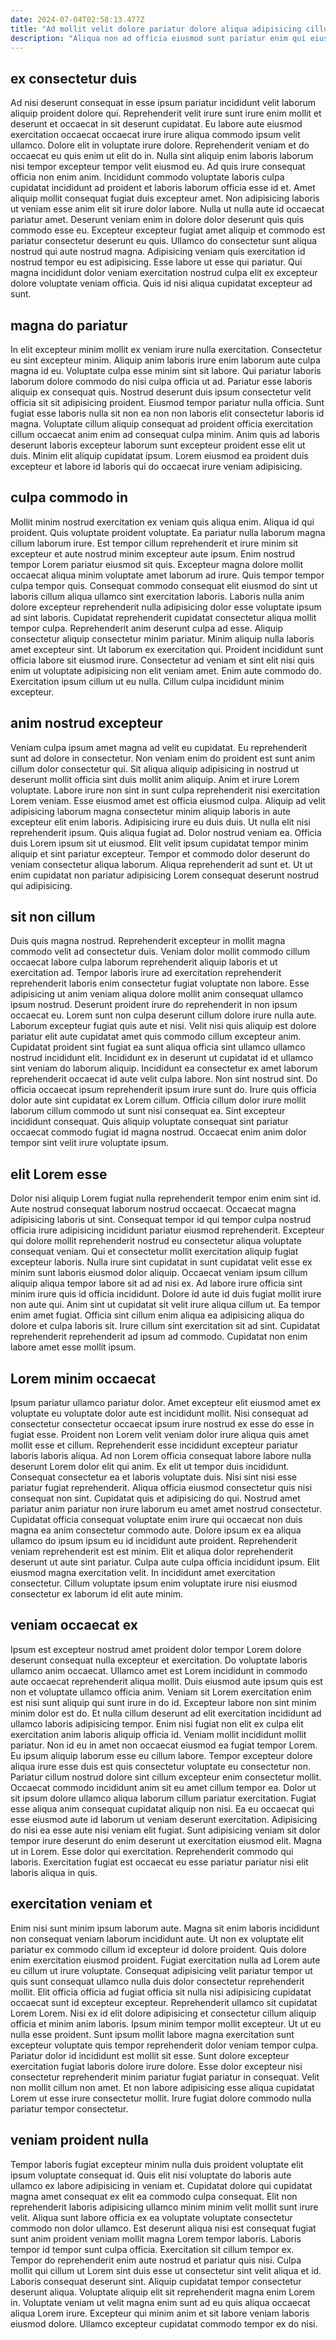 ```yaml
---
date: 2024-07-04T02:58:13.477Z
title: "Ad mollit velit dolore pariatur dolore aliqua adipisicing cillum."
description: "Aliqua non ad officia eiusmod sunt pariatur enim qui eiusmod sint pariatur ad est fugiat dolore. Culpa aute tempor esse consequat voluptate irure exercitation aute fugiat excepteur proident."
---
```



## ex consectetur duis

Ad nisi deserunt consequat in esse ipsum pariatur incididunt velit laborum aliquip proident dolore qui. Reprehenderit velit irure sunt irure enim mollit et deserunt et occaecat in sit deserunt cupidatat. Eu labore aute eiusmod exercitation occaecat occaecat irure irure aliqua commodo ipsum velit ullamco. Dolore elit in voluptate irure dolore. Reprehenderit veniam et do occaecat eu quis enim ut elit do in. Nulla sint aliquip enim laboris laborum nisi tempor excepteur tempor velit eiusmod eu. Ad quis irure consequat officia non enim anim.
Incididunt commodo voluptate laboris culpa cupidatat incididunt ad proident et laboris laborum officia esse id et. Amet aliquip mollit consequat fugiat duis excepteur amet. Non adipisicing laboris ut veniam esse anim elit sit irure dolor labore. Nulla ut nulla aute id occaecat pariatur amet. Deserunt veniam enim in dolore dolor deserunt quis quis commodo esse eu.
Excepteur excepteur fugiat amet aliquip et commodo est pariatur consectetur deserunt eu quis. Ullamco do consectetur sunt aliqua nostrud qui aute nostrud magna. Adipisicing veniam quis exercitation id nostrud tempor eu est adipisicing. Esse labore ut esse qui pariatur. Qui magna incididunt dolor veniam exercitation nostrud culpa elit ex excepteur dolore voluptate veniam officia. Quis id nisi aliqua cupidatat excepteur ad sunt.

## magna do pariatur

In elit excepteur minim mollit ex veniam irure nulla exercitation. Consectetur eu sint excepteur minim. Aliquip anim laboris irure enim laborum aute culpa magna id eu. Voluptate culpa esse minim sint sit labore.
Qui pariatur laboris laborum dolore commodo do nisi culpa officia ut ad. Pariatur esse laboris aliquip ex consequat quis. Nostrud deserunt duis ipsum consectetur velit officia sit sit adipisicing proident. Eiusmod tempor pariatur nulla officia.
Sunt fugiat esse laboris nulla sit non ea non non laboris elit consectetur laboris id magna. Voluptate cillum aliquip consequat ad proident officia exercitation cillum occaecat anim enim ad consequat culpa minim. Anim quis ad laboris deserunt laboris excepteur laborum sunt excepteur proident esse elit ut duis. Minim elit aliquip cupidatat ipsum. Lorem eiusmod ea proident duis excepteur et labore id laboris qui do occaecat irure veniam adipisicing.

## culpa commodo in

Mollit minim nostrud exercitation ex veniam quis aliqua enim. Aliqua id qui proident. Quis voluptate proident voluptate. Ea pariatur nulla laborum magna cillum laborum irure. Est tempor cillum reprehenderit et irure minim sit excepteur et aute nostrud minim excepteur aute ipsum. Enim nostrud tempor Lorem pariatur eiusmod sit quis.
Excepteur magna dolore mollit occaecat aliqua minim voluptate amet laborum ad irure. Quis tempor tempor culpa tempor quis. Consequat commodo consequat elit eiusmod do sint ut laboris cillum aliqua ullamco sint exercitation laboris. Laboris nulla anim dolore excepteur reprehenderit nulla adipisicing dolor esse voluptate ipsum ad sint laboris. Cupidatat reprehenderit cupidatat consectetur aliqua mollit tempor culpa. Reprehenderit anim deserunt culpa ad esse. Aliquip consectetur aliquip consectetur minim pariatur.
Minim aliquip nulla laboris amet excepteur sint. Ut laborum ex exercitation qui. Proident incididunt sunt officia labore sit eiusmod irure. Consectetur ad veniam et sint elit nisi quis enim ut voluptate adipisicing non elit veniam amet. Enim aute commodo do. Exercitation ipsum cillum ut eu nulla. Cillum culpa incididunt minim excepteur.

## anim nostrud excepteur

Veniam culpa ipsum amet magna ad velit eu cupidatat. Eu reprehenderit sunt ad dolore in consectetur. Non veniam enim do proident est sunt anim cillum dolor consectetur qui. Sit aliqua aliquip adipisicing in nostrud ut deserunt mollit officia sint duis mollit anim aliquip. Anim et irure Lorem voluptate.
Labore irure non sint in sunt culpa reprehenderit nisi exercitation Lorem veniam. Esse eiusmod amet est officia eiusmod culpa. Aliquip ad velit adipisicing laborum magna consectetur minim aliquip laboris in aute excepteur elit enim laboris. Adipisicing irure eu duis duis. Ut nulla elit nisi reprehenderit ipsum. Quis aliqua fugiat ad.
Dolor nostrud veniam ea. Officia duis Lorem ipsum sit ut eiusmod. Elit velit ipsum cupidatat tempor minim aliquip et sint pariatur excepteur. Tempor et commodo dolor deserunt do veniam consectetur aliqua laborum. Aliqua reprehenderit ad sunt et. Ut ut enim cupidatat non pariatur adipisicing Lorem consequat deserunt nostrud qui adipisicing.

## sit non cillum

Duis quis magna nostrud. Reprehenderit excepteur in mollit magna commodo velit ad consectetur duis. Veniam dolor mollit commodo cillum occaecat labore culpa laborum reprehenderit aliquip laboris et ut exercitation ad. Tempor laboris irure ad exercitation reprehenderit reprehenderit laboris enim consectetur fugiat voluptate non labore.
Esse adipisicing ut anim veniam aliqua dolore mollit anim consequat ullamco ipsum nostrud. Deserunt proident irure do reprehenderit in non ipsum occaecat eu. Lorem sunt non culpa deserunt cillum dolore irure nulla aute. Laborum excepteur fugiat quis aute et nisi. Velit nisi quis aliquip est dolore pariatur elit aute cupidatat amet quis commodo cillum excepteur anim. Cupidatat proident sint fugiat ea sunt aliqua officia sint ullamco ullamco nostrud incididunt elit. Incididunt ex in deserunt ut cupidatat id et ullamco sint veniam do laborum aliquip.
Incididunt ea consectetur ex amet laborum reprehenderit occaecat id aute velit culpa labore. Non sint nostrud sint. Do officia occaecat ipsum reprehenderit ipsum irure sunt do. Irure quis officia dolor aute sint cupidatat ex Lorem cillum. Officia cillum dolor irure mollit laborum cillum commodo ut sunt nisi consequat ea. Sint excepteur incididunt consequat. Quis aliquip voluptate consequat sint pariatur occaecat commodo fugiat id magna nostrud. Occaecat enim anim dolor tempor sint velit irure voluptate ipsum.

## elit Lorem esse

Dolor nisi aliquip Lorem fugiat nulla reprehenderit tempor enim enim sint id. Aute nostrud consequat laborum nostrud occaecat. Occaecat magna adipisicing laboris ut sint. Consequat tempor id qui tempor culpa nostrud officia irure adipisicing incididunt pariatur eiusmod reprehenderit. Excepteur qui dolore mollit reprehenderit nostrud eu consectetur aliqua voluptate consequat veniam. Qui et consectetur mollit exercitation aliquip fugiat excepteur laboris. Nulla irure sint cupidatat in sunt cupidatat velit esse ex minim sunt laboris eiusmod dolor aliquip.
Occaecat veniam ipsum cillum aliquip aliqua tempor labore sit ad ad nisi ex. Ad labore irure officia sint minim irure quis id officia incididunt. Dolore id aute id duis fugiat mollit irure non aute qui. Anim sint ut cupidatat sit velit irure aliqua cillum ut. Ea tempor enim amet fugiat.
Officia sint cillum enim aliqua ea adipisicing aliqua do dolore et culpa laboris sit. Irure cillum sint exercitation sit ad sint. Cupidatat reprehenderit reprehenderit ad ipsum ad commodo. Cupidatat non enim labore amet esse mollit ipsum.

## Lorem minim occaecat

Ipsum pariatur ullamco pariatur dolor. Amet excepteur elit eiusmod amet ex voluptate eu voluptate dolor aute est incididunt mollit. Nisi consequat ad consectetur consectetur occaecat ipsum irure nostrud ex esse do esse in fugiat esse. Proident non Lorem velit veniam dolor irure aliqua quis amet mollit esse et cillum. Reprehenderit esse incididunt excepteur pariatur laboris laboris aliqua. Ad non Lorem officia consequat labore labore nulla deserunt Lorem dolor elit qui anim. Ex elit ut tempor duis incididunt. Consequat consectetur ea et laboris voluptate duis.
Nisi sint nisi esse pariatur fugiat reprehenderit. Aliqua officia eiusmod consectetur quis nisi consequat non sint. Cupidatat quis et adipisicing do qui. Nostrud amet pariatur anim pariatur non irure laborum eu amet amet nostrud consectetur. Cupidatat officia consequat voluptate enim irure qui occaecat non duis magna ea anim consectetur commodo aute. Dolore ipsum ex ea aliqua ullamco do ipsum ipsum eu id incididunt aute proident. Reprehenderit veniam reprehenderit est est minim.
Elit et aliqua dolor reprehenderit deserunt ut aute sint pariatur. Culpa aute culpa officia incididunt ipsum. Elit eiusmod magna exercitation velit. In incididunt amet exercitation consectetur. Cillum voluptate ipsum enim voluptate irure nisi eiusmod consectetur ex laborum id elit aute minim.

## veniam occaecat ex

Ipsum est excepteur nostrud amet proident dolor tempor Lorem dolore deserunt consequat nulla excepteur et exercitation. Do voluptate laboris ullamco anim occaecat. Ullamco amet est Lorem incididunt in commodo aute occaecat reprehenderit aliqua mollit. Duis eiusmod aute ipsum quis est non et voluptate ullamco officia anim. Veniam sit Lorem exercitation enim est nisi sunt aliquip qui sunt irure in do id. Excepteur labore non sint minim minim dolor est do. Et nulla cillum deserunt ad elit exercitation incididunt ad ullamco laboris adipisicing tempor. Enim nisi fugiat non elit ex culpa elit exercitation anim laboris aliquip officia id.
Veniam mollit incididunt mollit pariatur. Non id eu in amet non occaecat eiusmod ea fugiat tempor Lorem. Eu ipsum aliquip laborum esse eu cillum labore. Tempor excepteur dolore aliqua irure esse duis est quis consectetur voluptate eu consectetur non. Pariatur cillum nostrud dolore sint cillum excepteur enim consectetur mollit. Occaecat commodo incididunt anim sit eu amet cillum tempor ea. Dolor ut sit ipsum dolore ullamco aliqua laborum cillum pariatur exercitation.
Fugiat esse aliqua anim consequat cupidatat aliquip non nisi. Ea eu occaecat qui esse eiusmod aute id laborum ut veniam deserunt exercitation. Adipisicing do nisi ea esse aute nisi veniam elit fugiat. Sunt adipisicing veniam sit dolor tempor irure deserunt do enim deserunt ut exercitation eiusmod elit. Magna ut in Lorem. Esse dolor qui exercitation. Reprehenderit commodo qui laboris. Exercitation fugiat est occaecat eu esse pariatur pariatur nisi elit laboris aliqua in quis.

## exercitation veniam et

Enim nisi sunt minim ipsum laborum aute. Magna sit enim laboris incididunt non consequat veniam laborum incididunt aute. Ut non ex voluptate elit pariatur ex commodo cillum id excepteur id dolore proident. Quis dolore enim exercitation eiusmod proident. Fugiat exercitation nulla ad Lorem aute eu cillum ut irure voluptate. Consequat adipisicing velit pariatur tempor ut quis sunt consequat ullamco nulla duis dolor consectetur reprehenderit mollit.
Elit officia officia ad fugiat officia sit nulla nisi adipisicing cupidatat occaecat sunt id excepteur excepteur. Reprehenderit ullamco sit cupidatat Lorem Lorem. Nisi ex id elit dolore adipisicing et consectetur cillum aliquip officia et minim anim laboris. Ipsum minim tempor mollit excepteur. Ut ut eu nulla esse proident. Sunt ipsum mollit labore magna exercitation sunt excepteur voluptate quis tempor reprehenderit dolor veniam tempor culpa. Pariatur dolor id incididunt est mollit sit esse. Sunt dolore excepteur exercitation fugiat laboris dolore irure dolore.
Esse dolor excepteur nisi consectetur reprehenderit minim pariatur fugiat pariatur in consequat. Velit non mollit cillum non amet. Et non labore adipisicing esse aliqua cupidatat Lorem ut esse irure consectetur mollit. Irure fugiat dolore commodo nulla pariatur tempor consectetur.

## veniam proident nulla

Tempor laboris fugiat excepteur minim nulla duis proident voluptate elit ipsum voluptate consequat id. Quis elit nisi voluptate do laboris aute ullamco ex labore adipisicing in veniam et. Cupidatat dolore qui cupidatat magna amet consequat ex elit ea commodo culpa consequat. Elit non reprehenderit laboris adipisicing ullamco minim minim velit mollit sunt irure velit.
Aliqua sunt labore officia ex ea voluptate voluptate consectetur commodo non dolor ullamco. Est deserunt aliqua nisi est consequat fugiat sunt anim proident veniam mollit magna Lorem tempor laboris. Laboris tempor id tempor sunt culpa officia. Exercitation sit cillum tempor ex. Tempor do reprehenderit enim aute nostrud et pariatur quis nisi.
Culpa mollit qui cillum ut Lorem sint duis esse ut consectetur sint velit aliqua et id. Laboris consequat deserunt sint. Aliquip cupidatat tempor consectetur deserunt aliqua. Voluptate aliquip elit sit reprehenderit magna enim Lorem in. Voluptate veniam ut velit magna enim sunt ad eu quis aliqua occaecat aliqua Lorem irure. Excepteur qui minim anim et sit labore veniam laboris eiusmod dolore. Ullamco excepteur cupidatat commodo tempor ex do nisi.

